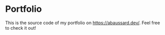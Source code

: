 # Portfolio

This is the source code of my portfolio on https://abaussard.dev/. Feel free to check it out!
